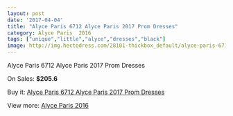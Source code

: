 ```yaml
---
layout: post
date: '2017-04-04'
title: "Alyce Paris 6712 Alyce Paris 2017 Prom Dresses"
category: Alyce Paris  2016
tags: ["unique","little","alyce","dresses","black"]
image: http://img.hectodress.com/28101-thickbox_default/alyce-paris-6712-alyce-paris-2012-prom-dresses.jpg
---
```

Alyce Paris 6712 Alyce Paris 2017 Prom Dresses

On Sales: **$205.6**
<a href="https://www.hectodress.com/alyce-paris-2013/13108-alyce-paris-6712-alyce-paris-2012-prom-dresses.html"><amp-img layout="responsive" width="600" height="600" src="//img.hectodress.com/28101-thickbox_default/alyce-paris-6712-alyce-paris-2012-prom-dresses.jpg" alt="Alyce Paris 6712 Alyce Paris 2017 Prom Dresses 0" /></a>
<a href="https://www.hectodress.com/alyce-paris-2013/13108-alyce-paris-6712-alyce-paris-2012-prom-dresses.html"><amp-img layout="responsive" width="600" height="600" src="//img.hectodress.com/28102-thickbox_default/alyce-paris-6712-alyce-paris-2012-prom-dresses.jpg" alt="Alyce Paris 6712 Alyce Paris 2017 Prom Dresses 1" /></a>

Buy it: [Alyce Paris 6712 Alyce Paris 2017 Prom Dresses](https://www.hectodress.com/alyce-paris-2013/13108-alyce-paris-6712-alyce-paris-2012-prom-dresses.html "Alyce Paris 6712 Alyce Paris 2017 Prom Dresses")

View more: [Alyce Paris  2016](https://www.hectodress.com/203-alyce-paris-2013 "Alyce Paris  2016")